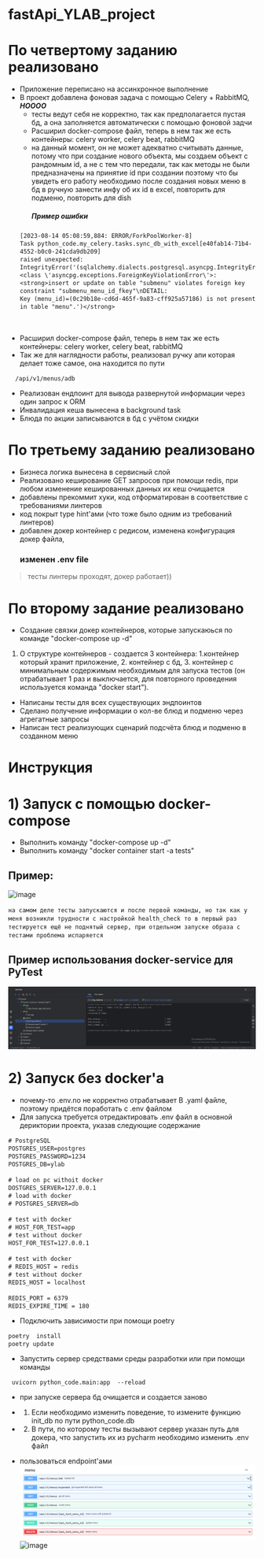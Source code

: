 # fastApi_YLAB_project

# По четвертому заданию реализовано

- Приложение переписано на ассинхронное выполнение
- В проект добавлена фоновая задача с помощью Celery + RabbitMQ,  ***НОООО***
  - тесты ведут себя не корректно, так как предполагается пустая бд, а она заполняется автоматически с помощью фоновой задчи
  - Расширил docker-compose файл, теперь в нем так же есть контейнеры: celery worker, celery beat, rabbitMQ 
  - на данный момент, он не может адекватно считывать данные, потому что при создание нового объекта, мы создаем объект с рандомным id, а не с тем что передали, так как методы не были предназначены на принятие id при создании
  поэтому что бы увидеть его работу необходимо после создания новых меню в бд в ручную занести инфу об их id  в excel, повторить для подменю, повторить для dish
    ##### Пример ошибки 
  ```
  [2023-08-14 05:08:59,884: ERROR/ForkPoolWorker-8] 
  Task python_code.my_celery.tasks.sync_db_with_excel[e40fab14-71b4-4552-b0c0-241cda9db209] 
  raised unexpected: IntegrityError('(sqlalchemy.dialects.postgresql.asyncpg.IntegrityError) <class \'asyncpg.exceptions.ForeignKeyViolationError\'>: 
  <strong>insert or update on table "submenu" violates foreign key constraint "submenu_menu_id_fkey"\nDETAIL:  
  Key (menu_id)=(0c29b18e-cd6d-465f-9a83-cff925a57186) is not present in table "menu".')</strong>
   ```
  <br><br>
- Расширил docker-compose файл, теперь в нем так же есть контейнеры: celery worker, celery beat, rabbitMQ 
- Так же для наглядности работы, реализовал ручку апи которая делает тоже самое, она находится по пути 
```
  /api/v1/menus/adb
  ```
- Реализован ендпоинт для вывода развернутой информации через один запрос к ORM
- Инвалидация кеша вынесена в background task
- Блюда по акции записываются в бд с учётом скидки

# По третьему заданию реализовано
- Бизнеса логика вынесена в сервисный слой
- Реализовано кеширование GET запросов при помощи redis, при любом изменение кешированных данных их кеш очищается
- добавлены прекоммит хуки, код отформатирован в соответствие с требованиями линтеров
- код покрыт type hint'ами (что тоже было одним из требований линтеров)
- добавлен докер контейнер с редисом, изменена конфигурация докер файла, <strong><h3> изменен .env file</h3></strong>
> тесты линтеры проходят, докер работает))

# По второму задание реализовано
- Создание связки докер контейнеров, которые запускаюься по команде "docker-compose up -d"
1) О структуре контейнеров - создается 3 контейнера: 1.контейнер который хранит приложение, 2. контейнер с бд, 3. контейнер с минимальным содержимым необходимым для запуска тестов (он отрабатывает 1 раз и выключается, для повторного проведения используется команда "docker start").
- Написаны тесты для всех существующих эндпоинтов
- Сделано получение информации о кол-ве блюд и подменю через агрегатные запросы
- Написан тест реализующих сценарий подсчёта блюд и подменю в созданном меню

# Инструкция
# 1) Запуск с помощью docker-compose

* Выполнить команду "docker-compose up -d"
* Выполнить команду  "docker container start -a  tests"
## Пример:
![image](https://github.com/VEIIEV/fastApi_YLAB_project/assets/62066130/bf2f89e6-15dd-4bf7-bbbe-c7330e186d09)

`на самом деле тесты запускаются и после первой команды, но так как у меня возникли трудности с настройкой health_check
 то в первый раз тестируется ещё не поднятый сервер, при отдельном запуске образа с тестами проблема испаряется`


## Пример использования docker-service для PyTest
![img.png](attachment/img.png)

# 2) Запуск без docker'а
* почему-то .env.no не корректно отрабатывает В .yaml файле, поэтому придётся поработать с .env файлом
* Для запуска требуется отредактировать .env файл в основной дериктории проекта, указав следующие содержание
```
# PostgreSQL
POSTGRES_USER=postgres
POSTGRES_PASSWORD=1234
POSTGRES_DB=ylab

# load on pc withoit docker
DOSTGRES_SERVER=127.0.0.1
# load with docker
# POSTGRES_SERVER=db

# test with docker
# HOST_FOR_TEST=app
# test without docker
HOST_FOR_TEST=127.0.0.1

# test with docker
# REDIS_HOST = redis
# test without docker
REDIS_HOST = localhost

REDIS_PORT = 6379
REDIS_EXPIRE_TIME = 180

```
* Подключить зависимости при помощи poetry
```
poetry  install
poetry update
```
* Запустить сервер средствами среды разработки или при помощи команды
~~~
 uvicorn python_code.main:app  --reload
~~~
* при запуске сервера бд очищается и создается заново

* 1) Если необходимо изменить поведение, то измените функцию  init_db по пути python_code.db
* 2) В пути, по которому  тесты вызывают сервер указан путь для докера, что запустить их из pycharm  необходимо изменить
.env файл


* пользоваться endpoint'ами
![img_1.png](attachment/img_1.png)
![image](https://github.com/VEIIEV/fastApi_YLAB_project/assets/62066130/e666d4c9-ffa8-499c-addd-8528d9e5ef45)
